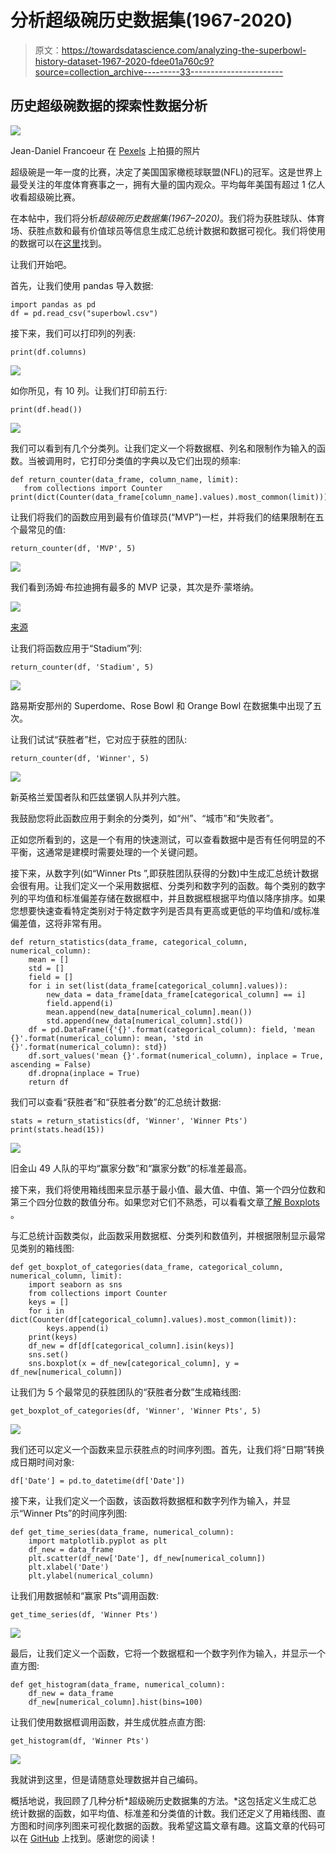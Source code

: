 # 分析超级碗历史数据集(1967-2020)

> 原文：<https://towardsdatascience.com/analyzing-the-superbowl-history-dataset-1967-2020-fdee01a760c9?source=collection_archive---------33----------------------->

## 历史超级碗数据的探索性数据分析

![](img/5494c349731ba30cd0eb59cfb967a0cf.png)

Jean-Daniel Francoeur 在 [Pexels](https://www.pexels.com/photo/selective-focus-close-up-photo-of-brown-wilson-pigskin-football-on-green-grass-2570139/) 上拍摄的照片

超级碗是一年一度的比赛，决定了美国国家橄榄球联盟(NFL)的冠军。这是世界上最受关注的年度体育赛事之一，拥有大量的国内观众。平均每年美国有超过 1 亿人收看超级碗比赛。

在本帖中，我们将分析*超级碗历史数据集(1967–2020)*。我们将为获胜球队、体育场、获胜点数和最有价值球员等信息生成汇总统计数据和数据可视化。我们将使用的数据可以在[这里](https://www.kaggle.com/timoboz/superbowl-history-1967-2020)找到。

让我们开始吧。

首先，让我们使用 pandas 导入数据:

```
import pandas as pd
df = pd.read_csv("superbowl.csv")
```

接下来，我们可以打印列的列表:

```
print(df.columns)
```

![](img/599d41e9401d41ef1e124fc60e789603.png)

如你所见，有 10 列。让我们打印前五行:

```
print(df.head())
```

![](img/bfa544ff4bc0d12b4d07cf4c493e6f19.png)

我们可以看到有几个分类列。让我们定义一个将数据框、列名和限制作为输入的函数。当被调用时，它打印分类值的字典以及它们出现的频率:

```
def return_counter(data_frame, column_name, limit):
   from collections import Counter    print(dict(Counter(data_frame[column_name].values).most_common(limit)))
```

让我们将我们的函数应用到最有价值球员(“MVP”)一栏，并将我们的结果限制在五个最常见的值:

```
return_counter(df, 'MVP', 5)
```

![](img/b154963b5862f5035dbb58b17c7cc04a.png)

我们看到汤姆·布拉迪拥有最多的 MVP 记录，其次是乔·蒙塔纳。

![](img/5b9483808c7fa62e4e912d8e8d8210e2.png)

[来源](https://sports.yahoo.com/tom-bradys-says-im-not-going-anywhere-in-super-bowl-ad-that-followed-up-cryptic-tweet-001945992.html)

让我们将函数应用于“Stadium”列:

```
return_counter(df, 'Stadium', 5)
```

![](img/98172a8a4c980cc4a9b63d62d8d5606a.png)

路易斯安那州的 Superdome、Rose Bowl 和 Orange Bowl 在数据集中出现了五次。

让我们试试“获胜者”栏，它对应于获胜的团队:

```
return_counter(df, 'Winner', 5)
```

![](img/f847abb0b782518f87042f04a5345cfc.png)

新英格兰爱国者队和匹兹堡钢人队并列六胜。

我鼓励您将此函数应用于剩余的分类列，如“州”、“城市”和“失败者”。

正如您所看到的，这是一个有用的快速测试，可以查看数据中是否有任何明显的不平衡，这通常是建模时需要处理的一个关键问题。

接下来，从数字列(如“Winner Pts ”,即获胜团队获得的分数)中生成汇总统计数据会很有用。让我们定义一个采用数据框、分类列和数字列的函数。每个类别的数字列的平均值和标准偏差存储在数据框中，并且数据框根据平均值以降序排序。如果您想要快速查看特定类别对于特定数字列是否具有更高或更低的平均值和/或标准偏差值，这将非常有用。

```
def return_statistics(data_frame, categorical_column, numerical_column):
    mean = []
    std = []
    field = []
    for i in set(list(data_frame[categorical_column].values)):
        new_data = data_frame[data_frame[categorical_column] == i]
        field.append(i)
        mean.append(new_data[numerical_column].mean())
        std.append(new_data[numerical_column].std())
    df = pd.DataFrame({'{}'.format(categorical_column): field, 'mean {}'.format(numerical_column): mean, 'std in {}'.format(numerical_column): std})
    df.sort_values('mean {}'.format(numerical_column), inplace = True, ascending = False)
    df.dropna(inplace = True)
    return df
```

我们可以查看“获胜者”和“获胜者分数”的汇总统计数据:

```
stats = return_statistics(df, 'Winner', 'Winner Pts')
print(stats.head(15))
```

![](img/241c48cdf5607bb8298cae8fcee6e3a0.png)

旧金山 49 人队的平均“赢家分数”和“赢家分数”的标准差最高。

接下来，我们将使用箱线图来显示基于最小值、最大值、中值、第一个四分位数和第三个四分位数的数值分布。如果您对它们不熟悉，可以看看文章[了解 Boxplots](/understanding-boxplots-5e2df7bcbd51) 。

与汇总统计函数类似，此函数采用数据框、分类列和数值列，并根据限制显示最常见类别的箱线图:

```
def get_boxplot_of_categories(data_frame, categorical_column, numerical_column, limit):
    import seaborn as sns
    from collections import Counter
    keys = []
    for i in dict(Counter(df[categorical_column].values).most_common(limit)):
        keys.append(i)
    print(keys)
    df_new = df[df[categorical_column].isin(keys)]
    sns.set()
    sns.boxplot(x = df_new[categorical_column], y =      df_new[numerical_column])
```

让我们为 5 个最常见的获胜团队的“获胜者分数”生成箱线图:

```
get_boxplot_of_categories(df, 'Winner', 'Winner Pts', 5)
```

![](img/7bea8394faf5441ff99522494e37c584.png)

我们还可以定义一个函数来显示获胜点的时间序列图。首先，让我们将“日期”转换成日期时间对象:

```
df['Date'] = pd.to_datetime(df['Date'])
```

接下来，让我们定义一个函数，该函数将数据框和数字列作为输入，并显示“Winner Pts”的时间序列图:

```
def get_time_series(data_frame, numerical_column):
    import matplotlib.pyplot as plt
    df_new = data_frame
    plt.scatter(df_new['Date'], df_new[numerical_column])
    plt.xlabel('Date')
    plt.ylabel(numerical_column)
```

让我们用数据帧和“赢家 Pts”调用函数:

```
get_time_series(df, 'Winner Pts')
```

![](img/d888bb62dcf4940a10abfc6fe0ccd986.png)

最后，让我们定义一个函数，它将一个数据框和一个数字列作为输入，并显示一个直方图:

```
def get_histogram(data_frame, numerical_column):
    df_new = data_frame
    df_new[numerical_column].hist(bins=100)
```

让我们使用数据框调用函数，并生成优胜点直方图:

```
get_histogram(df, 'Winner Pts')
```

![](img/10aabbe80cc8b239a968d1346dd4e9e9.png)

我就讲到这里，但是请随意处理数据并自己编码。

概括地说，我回顾了几种分析*超级碗历史数据集的方法。*这包括定义生成汇总统计数据的函数，如平均值、标准差和分类值的计数。我们还定义了用箱线图、直方图和时间序列图来可视化数据的函数。我希望这篇文章有趣。这篇文章的代码可以在 [GitHub](https://github.com/spierre91/medium_code) 上找到。感谢您的阅读！